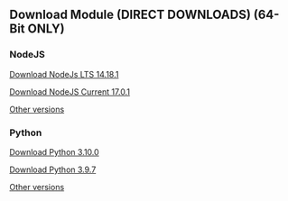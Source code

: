 ## Download Module (DIRECT DOWNLOADS) (64-Bit ONLY)
### NodeJS
[Download NodeJs LTS 14.18.1](https://nodejs.org/dist/v14.18.1/node-v14.18.1-x64.msi)
<p> </p>
<a href="https://nodejs.org/dist/v17.0.1/node-v17.0.1-x64.msi">Download NodeJS Current 17.0.1</a>
<p> </p>
<a href="https://nodejs.org/dist/">Other versions</a>

### Python
<a href="https://www.python.org/ftp/python/3.10.0/python-3.10.0-amd64.exe">Download Python 3.10.0</a>
<p> </p>
<a href="https://www.python.org/ftp/python/3.9.7/python-3.9.7-amd64.exe">Download Python 3.9.7</a>
<p> </p>
<a href="https://www.python.org/downloads/">Other versions</a>
